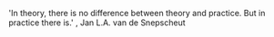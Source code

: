 'In theory, there is no difference between theory and practice. But in practice there is.' , Jan L.A. van de Snepscheut